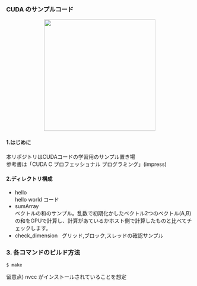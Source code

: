 ### CUDA のサンプルコード

<p align="center">
<img src="https://user-images.githubusercontent.com/8604827/37657836-6aaffc3e-2c8f-11e8-8002-17f7cabc3d9f.png" width="300px">
</p>

#### 1.はじめに  
本リポジトリはCUDAコードの学習用のサンプル置き場  
参考書は「CUDA C プロフェッショナル プログラミング」(impress)

#### 2.ディレクトリ構成
* hello  
hello world コード
* sumArray  
ベクトルの和のサンプル。乱数で初期化かしたベクトル2つのベクトル(A,B)の和をGPUで計算し、計算があているかホスト側で計算したものと比べてチェックします。
* check_dimension  
グリッド,ブロック,スレッドの確認サンプル

### 3. 各コマンドのビルド方法
```
$ make
```
留意点) nvcc がインストールされていることを想定
